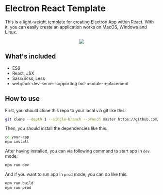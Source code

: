 # Electron React Template

This is a light-weight template for creating Electron App within React. With it, you can easily create an application works on MacOS, Windows and Linux.

<p align="center">
  <img src="https://upload-images.jianshu.io/upload_images/1990133-feb14e48f94ef4bd.gif"/>
</p>

## What's included

- ES6
- React, JSX
- Sass/Scss, Less
- webpack-dev-server supporting hot-module-replacement

## How to use

First, you should clone this repo to your local via git like this: 

```bash
git clone --depth 1 --single-branch --branch master https://github.com/SmallStoneSK/electron-react-template.git your-app
```

Then, you should install the dependencies like this:

```bash
cd your-app
npm install
```

After having installed, you can via following command to start app in `dev` mode:

```bash
npm run dev
```

And if you want to run app in `prod` mode, you can do like this:

```bash
npm run build
npm run prod
```
